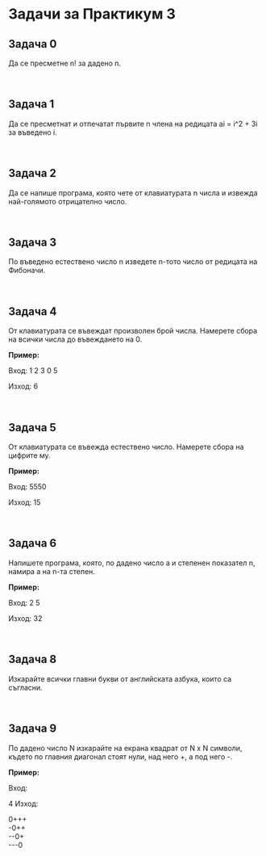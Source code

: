 <h1> Задачи за Практикум 3 </h1>

<h2> Задача 0 </h2>
<p> Да се пресметне n! за дадено n. </p></br>

<h2> Задача 1 </h2>
<p> Да се пресметнат и отпечатат първите n члена на редицата ai = i^2 + 3i за въведено i.</p></br>

<h2> Задача 2 </h2>
<p>Да се напише програма, която чете от клавиатурата n числа и извежда най-голямото отрицателно число.</p></br>

<h2> Задача 3 </h2>
<p>По въведено естествено число n изведете n-тото число от редицата на Фибоначи.</p></br>

<h2> Задача 4 </h2>
<p>От клавиатурата се въвеждат произволен брой числа. Намерете сбора на всички числа до въвеждането на 0.

<strong>Пример:</strong>

Вход: 1 2 3 0 5

Изход: 6 </p></br>

<h2> Задача 5 </h2>
<p>От клавиатурата се въвежда естествено число. Намерете сбора на цифрите му.

<strong>Пример:</strong>

Вход: 5550

Изход: 15 </p></br>


<h2> Задача 6 </h2>
<p>Напишете програма, която, по дадено число а и степенен показател n, намира а нa n-та степен.

<strong>Пример:</strong>

Вход: 2 5

Изход: 32</p></br>

<h2> Задача 8 </h2>
<p>Изкарайте всички главни букви от английската азбука, които са съгласни. </p></br>

<h2> Задача 9 </h2>
<p>По дадено число N изкарайте на екрана квадрат от N x N символи, където по главния диагонал стоят нули, над него +, а под него -.

<strong>Пример:</strong>

Вход:

4
Изход:

<p>0+++</br>
-0++</br>
--0+</br>
---0</br></p></p></br>
